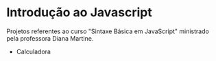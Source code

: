 # Introdução ao Javascript
Projetos referentes ao curso "Sintaxe Básica em JavaScript" ministrado pela professora Diana Martine.

- Calculadora
